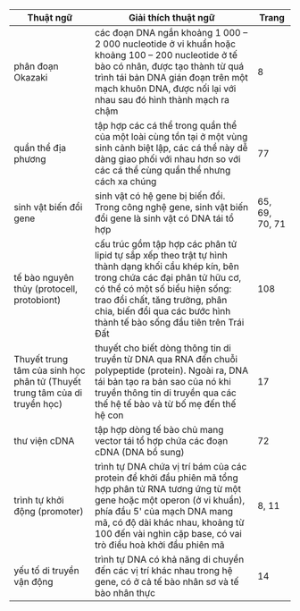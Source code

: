 Thuật ngữ | Giải thích thuật ngữ | Trang
--- | --- | ---
phân đoạn Okazaki | các đoạn DNA ngắn khoảng 1 000 – 2 000 nucleotide ở vi khuẩn hoặc khoảng 100 – 200 nucleotide ở tế bào có nhân, được tạo thành từ quá trình tái bản DNA gián đoạn trên một mạch khuôn DNA, được nối lại với nhau sau đó hình thành mạch ra chậm | 8
quần thể địa phương | tập hợp các cá thể trong quần thể của một loài cùng tồn tại ở một vùng sinh cảnh biệt lập, các cá thể này dễ dàng giao phối với nhau hơn so với các cá thể cùng quần thể nhưng cách xa chúng | 77
sinh vật biến đổi gene | sinh vật có hệ gene bị biến đổi. Trong công nghệ gene, sinh vật biến đổi gene là sinh vật có DNA tái tổ hợp | 65, 69, 70, 71
tế bào nguyên thủy (protocell, protobiont) | cấu trúc gồm tập hợp các phân tử lipid tự sắp xếp theo trật tự hình thành dạng khối cầu khép kín, bên trong chứa các đại phân tử hữu cơ, có thể có một số biểu hiện sống: trao đổi chất, tăng trưởng, phân chia, biến đổi qua các bước hình thành tế bào sống đầu tiên trên Trái Đất | 108
Thuyết trung tâm của sinh học phân tử (Thuyết trung tâm của di truyền học) | thuyết cho biết dòng thông tin di truyền từ DNA qua RNA đến chuỗi polypeptide (protein). Ngoài ra, DNA tái bản tạo ra bản sao của nó khi truyền thông tin di truyền qua các thế hệ tế bào và từ bố mẹ đến thế hệ con | 17
thư viện cDNA | tập hợp dòng tế bào chủ mang vector tái tổ hợp chứa các đoạn cDNA (DNA bổ sung) | 72
trình tự khởi động (promoter) | trình tự DNA chứa vị trí bám của các protein để khởi đầu phiên mã tổng hợp phân tử RNA tương ứng từ một gene hoặc một operon (ở vi khuẩn), phía đầu 5' của mạch DNA mang mã, có độ dài khác nhau, khoảng từ 100 đến vài nghìn cặp base, có vai trò điều hoà khởi đầu phiên mã | 8, 11
yếu tố di truyền vận động | trình tự DNA có khả năng di chuyển đến các vị trí khác nhau trong hệ gene, có ở cả tế bào nhân sơ và tế bào nhân thực | 14